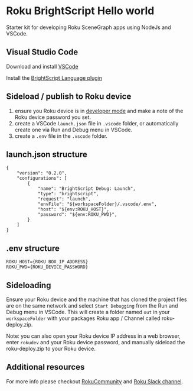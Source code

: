 # Roku BrightScript Hello world

Starter kit for developing Roku SceneGraph apps using NodeJs and VSCode.

## Visual Studio Code

Download and install [VSCode](https://code.visualstudio.com/)

Install the [BrightScript Language plugin](https://marketplace.visualstudio.com/items?itemName=RokuCommunity.brightscript#review-details)

## Sideload / publish to Roku device

1. ensure you Roku device is in [developer mode](https://developer.roku.com/en-gb/docs/developer-program/getting-started/developer-setup.md) and make a note of the Roku device password you set.
2. create a VSCode `launch.json` file in `.vscode` folder, or automatically create one via Run and Debug menu in VSCode.
3. create a `.env` file in the `.vscode` folder.

## launch.json structure
```
{
    "version": "0.2.0",
    "configurations": [
        {
            "name": "BrightScript Debug: Launch",
            "type": "brightscript",
            "request": "launch",
			"envFile": "${workspaceFolder}/.vscode/.env",
			"host": "${env:ROKU_HOST}",
			"password": "${env:ROKU_PWD}",
        }
    ]
}
```
## .env structure
```
ROKU_HOST={ROKU_BOX_IP_ADDRESS}
ROKU_PWD={ROKU_DEVICE_PASSWORD}
```

## Sideloading

Ensure your Roku device and the machine that has cloned the project files are on the same network and select `Start Debugging` from the Run and Debug menu in VSCode. This will create a folder named `out` in your `workspaceFolder` with your packages Roku app / Channel called roku-deploy.zip.

Note: you can also open your Roku device IP address in a web browser, enter `rokudev` and your Roku device password, and manually sideload the roku-deploy.zip to your Roku device.

## Additional resources

For more info please checkout [RokuCommunity](https://github.com/rokucommunity) and [Roku Slack channel](https://join.slack.com/t/rokudevelopers/shared_invite/zt-1xga8lb7n-9622em03m5RsH7MFhZxoow).
